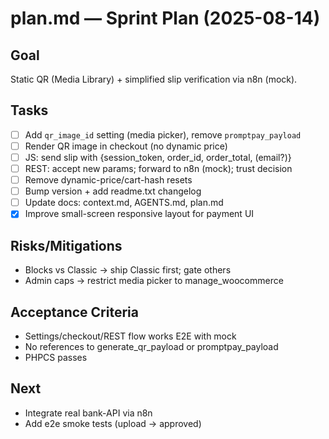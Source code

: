 # plan.md — Sprint Plan (2025-08-14)

## Goal
Static QR (Media Library) + simplified slip verification via n8n (mock).

## Tasks
- [ ] Add `qr_image_id` setting (media picker), remove `promptpay_payload`
- [ ] Render QR image in checkout (no dynamic price)
- [ ] JS: send slip with {session_token, order_id, order_total, (email?)}
- [ ] REST: accept new params; forward to n8n (mock); trust decision
- [ ] Remove dynamic-price/cart-hash resets
- [ ] Bump version + add readme.txt changelog
- [ ] Update docs: context.md, AGENTS.md, plan.md
- [x] Improve small-screen responsive layout for payment UI

## Risks/Mitigations
- Blocks vs Classic → ship Classic first; gate others
- Admin caps → restrict media picker to manage_woocommerce

## Acceptance Criteria
- Settings/checkout/REST flow works E2E with mock
- No references to generate_qr_payload or promptpay_payload
- PHPCS passes

## Next
- Integrate real bank-API via n8n
- Add e2e smoke tests (upload → approved)